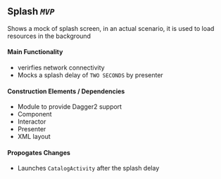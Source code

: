 ## Splash _`MVP`_ ##
Shows a mock of splash screen, in an actual scenario, it is used to load resources in the background

#### Main Functionality ####

- verirfies network connectivity
- Mocks a splash delay of `TWO SECONDS` by presenter

#### Construction Elements / Dependencies ####

- Module to provide Dagger2 support
- Component
- Interactor
- Presenter
- XML layout


#### Propogates Changes ####
- Launches `CatalogActivity` after the splash delay

